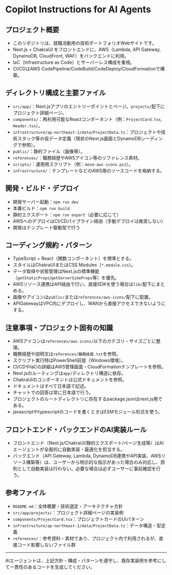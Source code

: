# Copilot Instructions for AI Agents

## プロジェクト概要
- このリポジトリは、就職活動用の技術ポートフォリオWebサイトです。
- Next.js + ChakraUI をフロントエンドに、AWS（Lambda, API Gateway, DynamoDB, CloudFront, WAF）をバックエンドに利用。
- IaC（Infrastructure as Code）とサーバーレス構成を重視。
- CI/CDはAWS CodePipeline/CodeBuild/CodeDeploy/CloudFormationで構築。

## ディレクトリ構成と主要ファイル
- `src/app/`：Next.jsアプリのエントリーポイントとページ。`projects/`配下にプロジェクト詳細ページ。
- `components/`：再利用可能なReactコンポーネント（例：`ProjectCard.tsx`, `Header.tsx`）。
- `infrastructure/ap-northeast-1/data/ProjectData.ts`：プロジェクトや技術スタック等の仮データ定義（現状のNext.js画面とDynamoDBシーディングで参照）。
- `public/`：静的ファイル（画像等）。
- `references/`：職務経歴やAWSアイコン等のリファレンス素材。
- `scripts/`：運用用スクリプト（例：`move-aws-icons.ps1`）。
- `infrastructure/`：テンプレートなどのAWS用のソースコードを格納する。

## 開発・ビルド・デプロイ
- 開発サーバー起動：`npm run dev`
- 本番ビルド：`npm run build`
- 静的エクスポート：`npm run export`（必要に応じて）
- AWSへのデプロイはCI/CDパイプライン経由（手動デプロイは推奨しない）
- 開発はテンプレート駆動型で行う

## コーディング規約・パターン
- TypeScript + React（関数コンポーネント）を標準とする。
- スタイルはChakraUIまたはCSS Modules（`*.module.css`）。
- データ取得や状態管理はNext.jsの標準機能（`getStaticProps`/`getServerSideProps`等）を優先。
- AWSリソース連携はAPI経由で行い、直接SDKを使う場合は`lib/`配下にまとめる。
- 画像やアイコンは`public/`または`references/aws-icons/`配下に配置。
- APIGatewayはVPC内にデプロイし、WANから直接アクセスできないようにする。

## 注意事項・プロジェクト固有の知識
- AWSアイコンは`references/aws-icons/`以下のカテゴリ・サイズごとに整理。
- 職務経歴や説明文は`references/職務経歴.txt`を参照。
- スクリプト実行時はPowerShell前提（Windows環境）。
- CI/CDやIaCの詳細はAWS管理画面・CloudFormationテンプレートを参照。
- Next.jsのルーティングは`app/`ディレクトリ構造に依存。
- ChakraUIのコンポーネントは公式ドキュメントを参照。
- ドキュメントはすべて日本語で記述。
- チャットでの回答は常に日本語で行う。
- プロジェクトのルートディレクトリに存在するpackage.jsonはnext.js用である。
- javascriptやtypescriptのコードを書くときはESMモジュール形式を使う。

## フロントエンド・バックエンドのAI実装ルール
- フロントエンド（Next.js/ChakraUI/静的エクスポート/ページ生成等）はAIエージェントが全面的に自動実装・最適化を担当する。
- バックエンド（API Gateway, Lambda, DynamoDB連携やAPI実装、AWSリソース構築等）は、ユーザーから明示的な指示があった場合のみ対応し、原則として自動実装は行わない。必要な場合は必ずユーザーに事前確認を行う。

## 参考ファイル
- `README.md`：全体概要・技術選定・アーキテクチャ方針
- `src/app/projects/`：プロジェクト詳細ページの実装例
- `components/ProjectCard.tsx`：プロジェクトカードのUIパターン
- `infrastructure/ap-northeast-1/data/ProjectData.ts`：データ構造・型定義
- `references/`：参考資料・素材であり、プロジェクト内で利用されるが、直接コード影響しないファイル群

---

AIエージェントは、上記方針・構成・パターンを遵守し、既存実装例を参考にして一貫性のあるコードを生成してください。